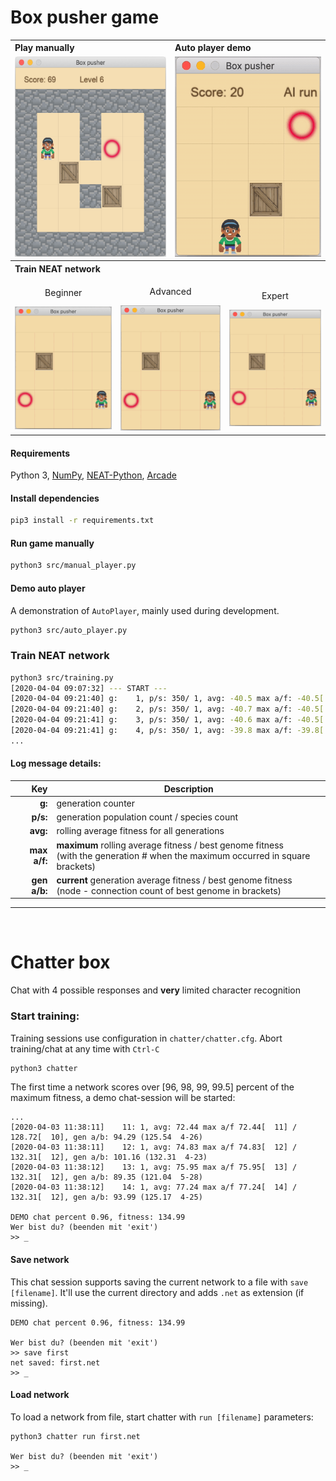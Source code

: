 # Box pusher game

<table>
    <tbody>
        <tr></tr>
        <tr>
          <th colspan="3" align="left">Play manually</th>
          <th colspan="3" align="left">Auto player demo</th>
        </tr>
        <tr>
            <td colspan="3" align="center"><img src="resources/manual-run.png" height="320"/></td>
            <td colspan="3" align="center"><img src="resources/ai-run.gif" height="320" /></td>
        </tr>
        <tr><th colspan="6" align="left">Train NEAT network</th></tr>
        <tr>
            <td colspan="2" align="center">
                <p>Beginner</p>
                <img src="resources/train-beginner.gif" width="250"/>
            </td>
            <td colspan="2" align="center">
                <p>Advanced</p>
                <img src="resources/train-advanced.gif" width="250"/>
            </td>
            <td colspan="2" align="center">
                <p>Expert</p>
                <img src="resources/train-expert.gif" width="250"/>
            </td>
        </tr>
    </tbody>
</table>

#### Requirements
Python 3, 
[NumPy](https://pypi.org/project/numpy/), 
[NEAT-Python](https://pypi.org/project/neat-python/), 
[Arcade](https://pypi.org/project/arcade/)

#### Install dependencies

```bash
pip3 install -r requirements.txt
```

#### Run game manually

```bash
python3 src/manual_player.py
```

#### Demo auto player

A demonstration of `AutoPlayer`, mainly used during development.
```bash
python3 src/auto_player.py
```

### Train NEAT network

```bash
python3 src/training.py
[2020-04-04 09:07:32] --- START ---
[2020-04-04 09:21:40] g:    1, p/s: 350/ 1, avg: -40.5 max a/f: -40.5[   1] / -40.5[   1], gen a/b: -40.5 / -40.5 ( 4-28)
[2020-04-04 09:21:40] g:    2, p/s: 350/ 1, avg: -40.7 max a/f: -40.5[   1] / -36.4[   2], gen a/b: -40.9 / -36.4 ( 4-27)
[2020-04-04 09:21:41] g:    3, p/s: 350/ 1, avg: -40.6 max a/f: -40.5[   1] / -36.4[   2], gen a/b: -40.5 / -36.4 ( 4-25)
[2020-04-04 09:21:41] g:    4, p/s: 350/ 1, avg: -39.8 max a/f: -39.8[   4] / -14.9[   4], gen a/b: -37.2 / -14.9 ( 4-25)
...
```

#### Log message details:

| Key | Description |
|---:|---|
| **g:** | generation counter |
| **p/s:** | generation population count / species count |
| **avg:** | rolling average fitness for all generations |
| **max a/f:** | **maximum** rolling average fitness / best genome fitness <br> (with the generation # when the maximum occurred in square brackets) |
| **gen a/b:** | **current** generation average fitness / best genome fitness <br> (node - connection count of best genome in brackets) |

---
<br>

# Chatter box

Chat with 4 possible responses and **very** limited character recognition

### Start training:

Training sessions use configuration in `chatter/chatter.cfg`. Abort training/chat at any time with `Ctrl-C`

```bash
python3 chatter
```

The first time a network scores over [96, 98, 99, 99.5] percent 
of the maximum fitness, a demo chat-session will be started:

```
...
[2020-04-03 11:38:11]    11: 1, avg: 72.44 max a/f 72.44[  11] / 128.72[  10], gen a/b: 94.29 (125.54  4-26)
[2020-04-03 11:38:11]    12: 1, avg: 74.83 max a/f 74.83[  12] / 132.31[  12], gen a/b: 101.16 (132.31  4-23)
[2020-04-03 11:38:12]    13: 1, avg: 75.95 max a/f 75.95[  13] / 132.31[  12], gen a/b: 89.35 (121.04  5-28)
[2020-04-03 11:38:12]    14: 1, avg: 77.24 max a/f 77.24[  14] / 132.31[  12], gen a/b: 93.99 (125.17  4-25)

DEMO chat percent 0.96, fitness: 134.99
Wer bist du? (beenden mit 'exit')
>> _
```

#### Save network
This chat session supports saving the current network to a file with `save [filename]`.
It'll use the current directory and adds `.net` as extension (if missing).

```
DEMO chat percent 0.96, fitness: 134.99

Wer bist du? (beenden mit 'exit')
>> save first
net saved: first.net
>> _
```

#### Load network
To load a network from file, start chatter with `run [filename]` parameters:

```
python3 chatter run first.net

Wer bist du? (beenden mit 'exit')
>> _
``` 